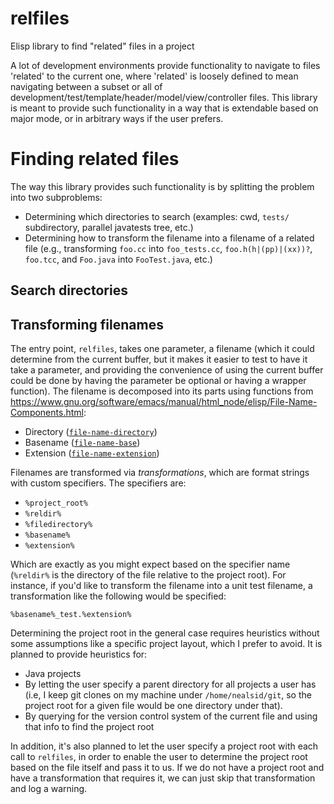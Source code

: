 # relfiles
Elisp library to find "related" files in a project

A lot of development environments provide functionality to navigate to files 'related' to the current one, where 'related' is loosely defined to mean navigating between a subset or all of development/test/template/header/model/view/controller files.  This library is meant to provide such functionality in a way that is extendable based on major mode, or in arbitrary ways if the user prefers.

# Finding related files

The way this library provides such functionality is by splitting the problem into two subproblems: 

* Determining which directories to search (examples: cwd, `tests/` subdirectory, parallel javatests tree, etc.)
* Determining how to transform the filename into a filename of a related file (e.g., transforming `foo.cc` into `foo_tests.cc`, `foo.h(h|(pp)|(xx))?`, `foo.tcc`, and `Foo.java` into `FooTest.java`, etc.)

## Search directories

## Transforming filenames

The entry point, `relfiles`, takes one parameter, a filename (which it could determine from the current buffer, but it makes it easier to test to have it take a parameter, and providing the convenience of using the current buffer could be done by having the parameter be optional or having a wrapper function).  The filename is decomposed into its parts using functions from https://www.gnu.org/software/emacs/manual/html_node/elisp/File-Name-Components.html:

* Directory ([`file-name-directory`](https://www.gnu.org/software/emacs/manual/html_node/elisp/File-Name-Components.html#index-file_002dname_002ddirectory))
* Basename ([`file-name-base`](https://www.gnu.org/software/emacs/manual/html_node/elisp/File-Name-Components.html#index-file_002dname_002dbase))
* Extension ([`file-name-extension`](https://www.gnu.org/software/emacs/manual/html_node/elisp/File-Name-Components.html#index-file_002dname_002dbase))

Filenames are transformed via _transformations_, which are format strings with custom specifiers.  The specifiers are:

* `%project_root%`
* `%reldir%`
* `%filedirectory%`
* `%basename%`
* `%extension%`

Which are exactly as you might expect based on the specifier name (`%reldir%` is the directory of the file relative to the project root).  For instance, if you'd like to transform the filename into a unit test filename, a transformation like the following would be specified:

`%basename%_test.%extension%`

Determining the project root in the general case requires heuristics without some assumptions like a specific project layout, which I prefer to avoid.  It is planned to provide heuristics for:

* Java projects
* By letting the user specify a parent directory for all projects a user has (i.e, I keep git clones on my machine under `/home/nealsid/git`, so the project root for a given file would be one directory under that).
* By querying for the version control system of the current file and using that info to find the project root

In addition, it's also planned to let the user specify a project root with each call to `relfiles`, in order to enable the user to determine the project root based on the file itself and pass it to us.  If we do not have a project root and have a transformation that requires it, we can just skip that transformation and log a warning. 

